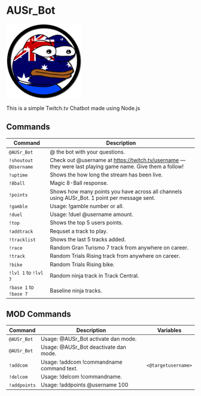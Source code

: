 # AUSr_Bot

![AUSr_Bot](/AUSr_Bot.png)

This is a simple Twitch.tv Chatbot made using Node.js

## Commands

Command                          | Description                                         
---------------------------------|-----------------------------------------------------
`@AUSr_Bot`                      | @ the bot with your questions. 
`!shoutout @Username`            | Check out @username at https://twitch.tv/username — they were last playing game name. Give them a follow!
`!uptime`                        | Shows the how long the stream has been live.
`!8ball`                         | Magic 8-Ball response.
`!points`                        | Shows how many points you have across all channels using AUSr_Bot. 1 point per message sent.
`!gamble`                        | Usage: !gamble number or all.
`!duel`                          | Usage: !duel @username amount.
`!top`                           | Shows the top 5 users points.
`!addtrack`                      | Requset a track to play.
`!tracklist`                     | Shows the last 5 tracks added.
`!race`                          | Random Gran Turismo 7 track from anywhere on career.
`!track`                         | Random Trials Rising track from anywhere on career.
`!bike`                          | Random Trials Rising bike.                                      
`!lvl 1` to `!lvl 7`             | Random ninja track in Track Central.                         
`!base 1` to `!base 7`           | Baseline ninja tracks.                              

## MOD Commands

Command                          | Description                                         | Variables
---------------------------------|-----------------------------------------------------|----------------------------
`@AUSr_Bot`                      | Usage: @AUSr_Bot activate dan mode.                 |
`@AUSr_Bot`                      | Usage: @AUSr_Bot deactivate dan mode.               |
`!addcom`                        | Usage: !addcom !commandname command text.           | `<@targetusername>`
`!delcom`                        | Usage: !delcom !commandname.                        |
`!addpoints`                     | Usage: !addpoints @username 100
